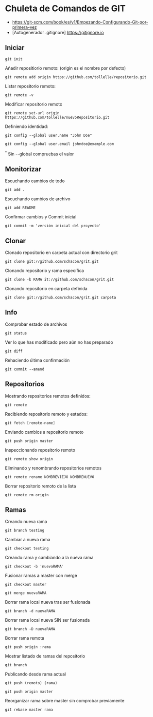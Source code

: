# Chuleta de Comandos de GIT

- https://git-scm.com/book/es/v1/Empezando-Configurando-Git-por-primera-vez
- [Autogenerador .gitignore] https://gitignore.io

## Iniciar

    git init

Añadir repositiorio remoto: (origin es el nombre por defecto)

    git remote add origin https://github.com/tollelle/repositorio.git

Listar repositorio remoto:

    git remote -v

Modificar repositorio remoto

    git remote set-url origin https://github.com/tollelle/nuevoRepositorio.git

Definiendo identidad:

    git config --global user.name "John Doe"

    git config --global user.email johndoe@example.com

<sup>*</sup> Sin --global compruebas el valor

## Monitorizar

Escuchando cambios de todo

    git add . 

Escuchando cambios de archivo

    git add README

Confirmar cambios y Commit inicial

    git commit –m 'versión inicial del proyecto'

## Clonar

Clonado repositorio en carpeta actual con directorio grit

    git clone git://github.com/schacon/grit.git

Clonando repositorio y rama específica

    git clone -b RAMA it://github.com/schacon/grit.git

Clonando repositorio en carpeta definida

    git clone git://github.com/schacon/grit.git carpeta


## Info

Comprobar estado de archivos

    git status

Ver lo que has modificado pero aún no has preparado

    git diff

Rehaciendo última confirmación

    git commit --amend

## Repositorios 

Mostrando repositorios remotos definidos:

    git remote

Recibiendo repositorio remoto y estados:

    git fetch [remote-name]

Enviando cambios a repositorio remoto

    git push origin master

Inspeccionando repositorio remoto

    git remote show origin

Eliminando y renombrando repositorios remotos

    git remote rename NOMBREVIEJO NOMBRENUEVO

Borrar repositorio remoto de la lista

    git remote rm origin

## Ramas

Creando nueva rama

    git branch testing


Cambiar a nueva rama

    git checkout testing


Creando rama y cambiando a la nueva rama

    git checkout -b 'nuevaRAMA'

Fusionar ramas a master con merge

    git checkout master

    git merge nuevaRAMA


Borrar rama local nueva tras ser fusionada

    git branch -d nuevaRAMA

Borrar rama local nueva SIN ser fusionada

    git branch -D nuevaRAMA


Borrar rama remota

    git push origin :rama


Mostrar listado de ramas del repositorio

    git branch


Publicando desde rama actual

    git push (remoto) (rama)

    git push origin master


Reorganizar rama sobre master sin comprobar previamente

    git rebase master rama




